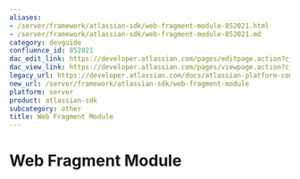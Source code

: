 ```yaml
---
aliases:
- /server/framework/atlassian-sdk/web-fragment-module-852021.html
- /server/framework/atlassian-sdk/web-fragment-module-852021.md
category: devguide
confluence_id: 852021
dac_edit_link: https://developer.atlassian.com/pages/editpage.action?cjm=wozere&pageId=852021
dac_view_link: https://developer.atlassian.com/pages/viewpage.action?cjm=wozere&pageId=852021
legacy_url: https://developer.atlassian.com/docs/atlassian-platform-common-components/plugin-framework/embedding-the-plugin-framework/using-the-built-in-plugin-modules/web-fragment-module
new_url: /server/framework/atlassian-sdk/web-fragment-module
platform: server
product: atlassian-sdk
subcategory: other
title: Web Fragment Module
---
```

# Web Fragment Module





































